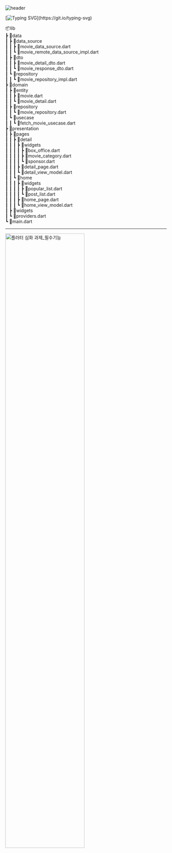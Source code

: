 ![header](https://capsule-render.vercel.app/api?type=egg&color=fce991&height=300&section=header&text=UooU-nl-Movie%20Info%20App%20zzz&fontSize=50&fontColor=ffffff&animation=twinkling&fontAlign=48&fontAlignY=10&stroke=f4f4f4)

[![Typing SVG](https://readme-typing-svg.demolab.com/?lines=Movie+Info는+어떤+구조일까?;Clean+Architecture!+관리가+쉬운+구조!)](https://git.io/typing-svg)

📦lib   
 ┣ 📂data   
 ┃ ┣ 📂data_source   
 ┃ ┃ ┣ 📜movie_data_source.dart   
 ┃ ┃ ┗ 📜movie_remote_data_source_impl.dart   
 ┃ ┣ 📂dto   
 ┃ ┃ ┣ 📜movie_detail_dto.dart   
 ┃ ┃ ┗ 📜movie_response_dto.dart   
 ┃ ┗ 📂repository   
 ┃ ┃ ┗ 📜movie_repository_impl.dart   
 ┣ 📂domain   
 ┃ ┣ 📂entity   
 ┃ ┃ ┣ 📜movie.dart   
 ┃ ┃ ┗ 📜movie_detail.dart   
 ┃ ┣ 📂repository   
 ┃ ┃ ┗ 📜movie_repository.dart   
 ┃ ┗ 📂usecase   
 ┃ ┃ ┗ 📜fetch_movie_usecase.dart   
 ┣ 📂presentation   
 ┃ ┣ 📂pages   
 ┃ ┃ ┣ 📂detail   
 ┃ ┃ ┃ ┣ 📂widgets   
 ┃ ┃ ┃ ┃ ┣ 📜box_office.dart   
 ┃ ┃ ┃ ┃ ┣ 📜movie_category.dart   
 ┃ ┃ ┃ ┃ ┗ 📜sponsor.dart   
 ┃ ┃ ┃ ┣ 📜detail_page.dart   
 ┃ ┃ ┃ ┗ 📜detail_view_model.dart   
 ┃ ┃ ┗ 📂home   
 ┃ ┃ ┃ ┣ 📂widgets   
 ┃ ┃ ┃ ┃ ┣ 📜popular_list.dart   
 ┃ ┃ ┃ ┃ ┗ 📜post_list.dart   
 ┃ ┃ ┃ ┣ 📜home_page.dart   
 ┃ ┃ ┃ ┗ 📜home_view_model.dart   
 ┃ ┣ 📂widgets   
 ┃ ┗ 📜providers.dart   
 ┗ 📜main.dart   

***
<img width="70%" alt="플러터 심화 과제_필수기능" src="https://github.com/user-attachments/assets/9cad1472-5024-49ec-b233-0b01a4e08abe">
